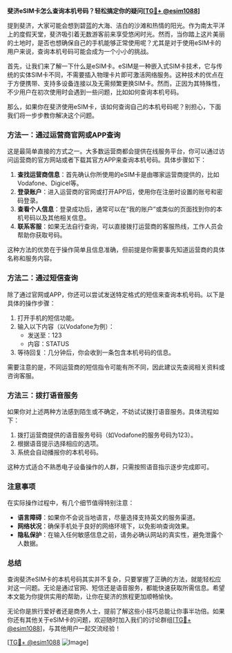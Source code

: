 **斐济eSIM卡怎么查询本机号码？轻松搞定你的疑问[[TG💪+ @esim1088](https://t.me/s/esim1088)]**

提到斐济，大家可能会想到碧蓝的大海、洁白的沙滩和热情的阳光。作为南太平洋上的度假天堂，斐济吸引着无数游客前来享受悠闲时光。然而，当你踏上这片美丽的土地时，是否也想确保自己的手机能够正常使用呢？尤其是对于使用eSIM卡的用户来说，查询本机号码可能会成为一个小小的挑战。

首先，让我们来了解一下什么是eSIM卡。eSIM是一种嵌入式SIM卡技术，它与传统的实体SIM卡不同，不需要插入物理卡片即可激活网络服务。这种技术的优点在于方便携带、支持多设备连接以及无需频繁更换SIM卡。然而，正因为其特殊性，不少用户在初次使用时会遇到一些问题，比如如何查询本机号码。

那么，如果你在斐济使用eSIM卡，该如何查询自己的本机号码呢？别担心，下面我们将一步步教你解决这个问题。

### 方法一：通过运营商官网或APP查询

这是最简单直接的方式之一。大多数运营商都会提供在线服务平台，你可以通过访问运营商的官方网站或者下载其官方APP来查询本机号码。具体步骤如下：

1. **查找运营商信息**：首先确认你所使用的eSIM卡是由哪家运营商提供的，比如Vodafone、Digicel等。
2. **登录账户**：进入运营商的官网或打开APP后，使用你在注册时设置的账号和密码登录。
3. **查看个人信息**：登录成功后，通常可以在“我的账户”或类似的页面找到你的本机号码以及其他相关信息。
4. **联系客服**：如果无法自行查询，可以直接拨打运营商的客服热线，工作人员会帮助你获取号码。

这种方法的优势在于操作简单且信息准确，但前提是你需要事先知道运营商的具体名称和服务内容。

### 方法二：通过短信查询

除了通过官网或APP，你还可以尝试发送特定格式的短信来查询本机号码。以下是具体的操作步骤：

1. 打开手机的短信功能。
2. 输入以下内容（以Vodafone为例）：
   - 发送至：123
   - 内容：STATUS
3. 等待回复：几分钟后，你会收到一条包含本机号码的信息。

需要注意的是，不同运营商的短信指令可能有所不同，因此建议先查阅相关资料或咨询客服。

### 方法三：拨打语音服务

如果你对上述两种方法感到陌生或不确定，不妨试试拨打语音服务。具体流程如下：

1. 拨打运营商提供的语音服务号码（如Vodafone的服务号码为123）。
2. 根据语音提示选择相应的选项。
3. 系统会自动播报你的本机号码。

这种方式适合不熟悉电子设备操作的人群，只需按照语音指示逐步完成即可。

### 注意事项

在实际操作过程中，有几个细节值得特别注意：

- **语言障碍**：如果你不会说当地语言，尽量选择支持英文的服务渠道。
- **网络状况**：确保手机处于良好的网络环境下，以免影响查询效果。
- **隐私保护**：在输入任何敏感信息之前，请务必确认网站的真实性，避免泄露个人数据。

### 总结

查询斐济eSIM卡的本机号码其实并不复杂，只要掌握了正确的方法，就能轻松应对这一问题。无论是通过官网、短信还是语音服务，都能快速获取所需信息。希望本文能为你提供实用的帮助，让你在斐济的旅程更加顺畅愉快。

无论你是旅行爱好者还是商务人士，提前了解这些小技巧总能让你事半功倍。如果你还有其他关于eSIM卡的问题，欢迎随时加入我们的讨论群组[[TG💪+ @esim1088](https://t.me/s/esim1088)]，与其他用户一起交流经验！

[[TG💪+ @esim1088](https://t.me/s/esim1088) ![Image](https://i.postimg.cc/4NQfJmqS/Snipaste-2025-05-13-00-14-12.png)]